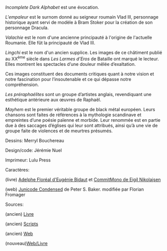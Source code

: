 *Incomplete Dark Alphabet* est une évocation.

*L'empaleur* est le surnom donné au seigneur roumain Vlad III,
personnage historique ayant servi de modèle à Bram Stoker pour la création de son personnage Dracula.

*Valachie* est le nom d'une ancienne principauté à l'origine de l'actuelle Roumanie.
Elle fût la principauté de Vlad III.

*Lingchi* est le nom d'un ancien supplice.
Les images de ce châtiment publié au XX<sup>ème</sup> siècle dans *Les Larmes d'Eros* de Bataille ont marqué le lecteur.
Elles montrent les spectacles d&rsquo;une douleur mêlée d&rsquo;exaltation.

Ces images constituent des documents critiques quant à notre vision et notre fascination pour l’insoutenable et ce qui dépasse notre compréhension.

*Les préraphaélites* sont un groupe d’artistes anglais, revendiquant une esthétique antérieure aux œuvres de Raphaël.

*Mayhem* est le premier véritable groupe de black métal européen.
Leurs chansons sont faites de références à la mythologie scandinave et empreintes d’une poésie païenne et morbide.
Leur renommée est en partie due à des saccages d’églises qui leur sont attribués, ainsi qu’à une vie de groupe faite de violences et de meurtres présumés.

Dessins: Merryl Bouchereau

Design/code: Jérémie Nuel

Imprimeur: Lulu Press

Caractères:

(livre) [Adelphe Floréal d'Eugénie Bidaut](http://eugéniebidaut.eu/adelphe/) et [CommitMono de Eigil Nikolajsen](https://commitmono.com/)

(web) [Junicode Condensed](https://github.com/Fromager/junicode/tree/master/fonts) de Peter S. Baker. modifiée par Florian Fromager

Sources:

(ancien) [Livre](https://forge.jeremienuel.fr/jeremie/incompletdarkalphabet.book)

(ancien) [Scripts](https://forge.jeremienuel.fr/jeremie/incompletdarkalphabet.scripts)

(ancien) [Web](https://forge.jeremienuel.fr/jeremie/incompletdarkalphabet.scripts)

(nouveau)[Web/Livre](https://github.com/jeremien/incompletedarkalphabet.ink)
